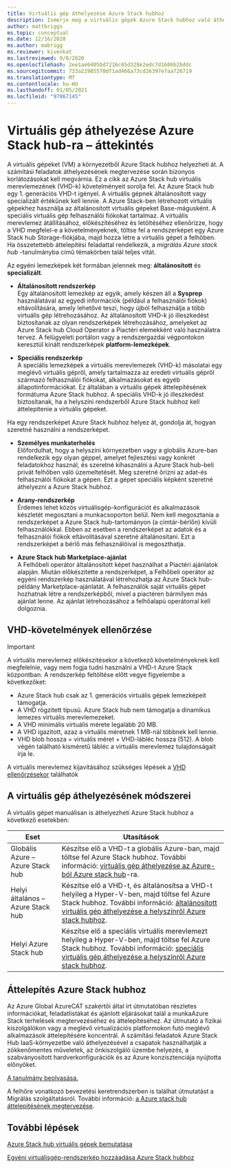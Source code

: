 ```yaml
---
title: Virtuális gép áthelyezése Azure Stack hubhoz
description: Ismerje meg a virtuális gépek Azure Stack hubhoz való áthelyezésének különböző módszereit.
author: mattbriggs
ms.topic: conceptual
ms.date: 12/16/2020
ms.author: mabrigg
ms.reviewer: kivenkat
ms.lastreviewed: 9/8/2020
ms.openlocfilehash: 2ee1ae6405bd7216c65d328e2edc7d1606b2bddc
ms.sourcegitcommit: 733a22985570df1ad466a73cd26397e7aa726719
ms.translationtype: MT
ms.contentlocale: hu-HU
ms.lasthandoff: 01/05/2021
ms.locfileid: "97867145"
---
```

# <a name="move-a-vm-to-azure-stack-hub-overview"></a>Virtuális gép áthelyezése Azure Stack hub-ra – áttekintés

A virtuális gépeket (VM) a környezetből Azure Stack hubhoz helyezheti át. A számítási feladatok áthelyezésének megtervezése során bizonyos korlátozásokat kell megvárnia. Ez a cikk az Azure Stack hub virtuális merevlemezének (VHD-k) követelményeit sorolja fel. Az Azure Stack hub egy 1. generációs VHD-t igényel. A virtuális gépnek általánosított vagy specializált értékűnek kell lennie. A Azure Stack-ben létrehozott virtuális gépekhez használja az általánosított virtuális gépeket Base-mágusként. A speciális virtuális gép felhasználói fiókokat tartalmaz. A virtuális merevlemez átállításához, előkészítéséhez és letöltéséhez ellenőrizze, hogy a VHD megfelel-e a követelményeknek, töltse fel a rendszerképet egy Azure Stack hub Storage-fiókjába, majd hozza létre a virtuális gépet a felhőben. Ha összetettebb áttelepítési feladattal rendelkezik, a *migrálás Azure stack hub* -tanulmányba című témakörben talál teljes vitát.

Az egyéni lemezképek két formában jelennek meg: **általánosított** és **specializált**.

- **Általánosított rendszerkép**  
  Egy általánosított lemezkép az egyik, amely készen áll a **Sysprep** használatával az egyedi információk (például a felhasználói fiókok) eltávolítására, amely lehetővé teszi, hogy újból felhasználja a több virtuális gép létrehozásához. Az általánosított VHD-k jó illeszkedést biztosítanak az olyan rendszerképek létrehozásához, amelyeket az Azure Stack hub Cloud Operator a Piactéri elemekként való használatra tervez. A felügyeleti portálon vagy a rendszergazdai végpontokon keresztül kínált rendszerképek **platform-lemezképek**.

- **Speciális rendszerkép**  
  A speciális lemezképek a virtuális merevlemezek (VHD-k) másolatai egy meglévő virtuális gépről, amely tartalmazza az eredeti virtuális gépről származó felhasználói fiókokat, alkalmazásokat és egyéb állapotinformációkat. Ez általában a virtuális gépek áttelepítésének formátuma Azure Stack hubhoz. A speciális VHD-k jó illeszkedést biztosítanak, ha a helyszíni rendszerből Azure Stack hubhoz kell áttelepítenie a virtuális gépeket.

Ha egy rendszerképet Azure Stack hubhoz helyez át, gondolja át, hogyan szeretné használni a rendszerképet.

- **Személyes munkaterhelés**  
    Előfordulhat, hogy a helyszíni környezetben vagy a globális Azure-ban rendelkezik egy olyan géppel, amelyet fejlesztési vagy konkrét feladatokhoz használ, és szeretné kihasználni a Azure Stack hub-beli privát felhőben való üzemeltetését. Meg szeretné őrizni az adat-és felhasználói fiókokat a gépen. Ezt a gépet speciális képként szeretné áthelyezni a Azure Stack hubhoz.

- **Arany-rendszerkép**  
    Érdemes lehet közös virtuálisgép-konfigurációt és alkalmazások készletét megosztani a munkacsoporton belül. Nem kell megosztania a rendszerképet a Azure Stack hub-tartományon (a címtár-bérlőn) kívüli felhasználókkal. Ebben az esetben a rendszerképet az adatok és a felhasználói fiókok eltávolításával szeretné általánosítani. Ezt a rendszerképet a bérlő más felhasználóival is megoszthatja.

- **Azure Stack hub Marketplace-ajánlat**  
    A Felhőbeli operátor általánosított képet használhat a Piactéri ajánlatok alapján. Miután előkészítette a rendszerképet, a Felhőbeli operátor az egyéni rendszerkép használatával létrehozhatja az Azure Stack hub-példány Marketplace-ajánlatát. A felhasználók saját virtuális gépet hozhatnak létre a rendszerképből, mivel a piactéren bármilyen más ajánlat lenne. Az ajánlat létrehozásához a felhőalapú operátorral kell dolgoznia.

## <a name="verify-vhd-requirements"></a>VHD-követelmények ellenőrzése

> [!IMPORTANT]  
> A virtuális merevlemez előkészítésekor a következő követelményeknek kell megfelelnie, vagy nem fogja tudni használni a VHD-t Azure Stack központban.
> A rendszerkép feltöltése előtt vegye figyelembe a következőket:
> - Azure Stack hub csak az 1. generációs virtuális gépek lemezképeit támogatja.
> - A VHD rögzített típusú. Azure Stack hub nem támogatja a dinamikus lemezes virtuális merevlemezeket.
> - A VHD minimális virtuális mérete legalább 20 MB.
> - A VHD igazított, azaz a virtuális méretnek 1 MB-nál többnek kell lennie.
> - VHD blob hossza = virtuális méret + VHD-lábléc hossza (512). A blob végén található kisméretű lábléc a virtuális merevlemez tulajdonságait írja le. 

A virtuális merevlemez kijavításához szükséges lépések a [VHD ellenőrzésekor](vm-move-from-azure.md#verify-your-vhd) találhatók

## <a name="methods-of-moving-a-vm"></a>A virtuális gép áthelyezésének módszerei

A virtuális gépet manuálisan is áthelyezheti Azure Stack hubhoz a következő esetekben:

| Eset | Utasítások |
| --- | --- |
| Globális Azure – Azure Stack hub | Készítse elő a VHD-t a globális Azure-ban, majd töltse fel Azure Stack hubhoz. További információ: [virtuális gép áthelyezése az Azure-ból Azure stack hub](vm-move-from-azure.md)-ra. |
| Helyi általános – Azure Stack hub | Készítse elő a VHD-t, és általánosítsa a VHD-t helyileg a Hyper-V-ben, majd töltse fel Azure Stack hubhoz. További információ: [általánosított virtuális gép áthelyezése a helyszínről Azure stack hubhoz](vm-move-generalized.md). |
| Helyi Azure Stack hub | Készítse elő a speciális virtuális merevlemezt helyileg a Hyper-V-ben, majd töltse fel Azure Stack hubhoz. További információ: [speciális virtuális gép áthelyezése a helyszínről Azure stack hubhoz](vm-move-specialized.md). |

## <a name="migrate-to-azure-stack-hub"></a>Áttelepítés Azure Stack hubhoz

Az Azure Global AzureCAT szakértői által írt útmutatóban részletes információkat, feladatlistákat és ajánlott eljárásokat talál a munkaAzure Stack terhelések megtervezéséhez és áttelepítéséhez. Az útmutató a fizikai kiszolgálókon vagy a meglévő virtualizációs platformokon futó meglévő alkalmazások áttelepítésére koncentrál. A számítási feladatok Azure Stack Hub IaaS-környezetbe való áthelyezésével a csapatok használhatják a zökkenőmentes műveletek, az önkiszolgáló üzembe helyezés, a szabványosított hardverkonfigurációk és az Azure konzisztenciája nyújtotta előnyöket.

[A tanulmány beolvasása.](https://azure.microsoft.com/resources/migrate-to-azure-stack-hub-patterns-and-practices-checklists/)

A felhőre vonatkozó bevezetési keretrendszerben is találhat útmutatást a Migrálás szolgáltatásról. További információ: [a Azure stack hub áttelepítésének megtervezése](/azure/cloud-adoption-framework/scenarios/azure-stack/plan). 

## <a name="next-steps"></a>További lépések

[Azure Stack hub virtuális gépek bemutatása](azure-stack-compute-overview.md)

[Egyéni virtuálisgép-rendszerkép hozzáadása Azure Stack hubhoz](../operator/azure-stack-add-vm-image.md)